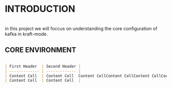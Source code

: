 # INTRODUCTION
<br/>
in this project we will foccus on understanding the core configuration of kafka in kraft-mode. 

## CORE ENVIRONMENT
```markdown

| First Header  | Second Header |
| ------------- | ------------- |
| Content Cell  | Content Cell  Content CellContent CellContent CellContent CellContent CellContent CellContent CellContent CellContent                       |CellContent CellContent CellContent CellContent Cell|
| Content Cell  | Content Cell  |
```
